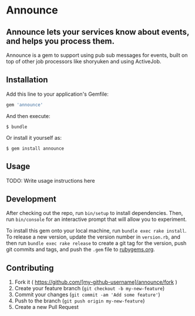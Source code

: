 # Announce

## Announce lets your services know about events, and helps you process them.

Announce is a gem to support using pub sub messages for events, built on top of other job processors like shoryuken and using ActiveJob.

## Installation

Add this line to your application's Gemfile:

```ruby
gem 'announce'
```

And then execute:

    $ bundle

Or install it yourself as:

    $ gem install announce

## Usage

TODO: Write usage instructions here

## Development

After checking out the repo, run `bin/setup` to install dependencies. Then, run `bin/console` for an interactive prompt that will allow you to experiment.

To install this gem onto your local machine, run `bundle exec rake install`. To release a new version, update the version number in `version.rb`, and then run `bundle exec rake release` to create a git tag for the version, push git commits and tags, and push the `.gem` file to [rubygems.org](https://rubygems.org).

## Contributing

1. Fork it ( https://github.com/[my-github-username]/announce/fork )
2. Create your feature branch (`git checkout -b my-new-feature`)
3. Commit your changes (`git commit -am 'Add some feature'`)
4. Push to the branch (`git push origin my-new-feature`)
5. Create a new Pull Request
